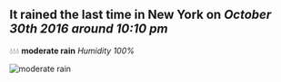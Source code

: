 ## It rained the last time in New York on *October 30th 2016 around 10:10 pm*
💧💧💧  **moderate rain** *Humidity 100%*

![moderate rain](http://openweathermap.org/img/w/10n.png)
